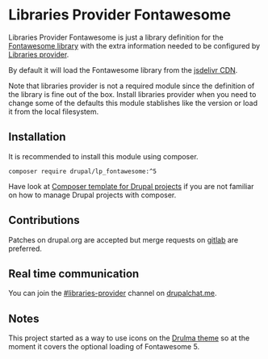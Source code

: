 # Libraries Provider Fontawesome

Libraries Provider Fontawesome is just a library definition
for the [Fontawesome library](https://github.com/FortAwesome/Font-Awesome/)
with the extra information needed to be configured by
[Libraries provider](https://www.drupal.org/project/libraries_provider).

By default it will load the Fontawesome library from the
[jsdelivr CDN](https://www.jsdelivr.com/).

Note that libraries provider is not a required module since
the definition of the library is fine out of the box.
Install libraries provider when you need to change some of the defaults
this module stablishes like the version or load it
from the local filesystem.

## Installation

It is recommended to install this module using composer.

```
composer require drupal/lp_fontawesome:^5
```

Have look at
[Composer template for Drupal projects](https://github.com/drupal-composer/drupal-project)
if you are not familiar on how to manage Drupal projects with composer.

## Contributions

Patches on drupal.org are accepted but merge requests on
[gitlab](https://gitlab.com/upstreamable/drupal-lp-fontawesome) are preferred.

## Real time communication

You can join the [#libraries-provider](https://drupalchat.me/channel/libraries-provider)
channel on [drupalchat.me](https://drupalchat.me).

## Notes

This project started as a way to use icons on the
[Drulma theme](https://www.drupal.org/project/drulma)
so at the moment it covers the optional loading of
Fontawesome 5.
